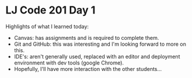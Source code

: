# LJ Code 201 Day 1

Highlights of what I learned today:
- Canvas: has assignments and is required to complete them.
- Git and GitHub: this was interesting and I'm looking forward to more on this.
- IDE's: aren't generally used, replaced with an editor and deployment environment with dev tools (google Chrome).
- Hopefully, I'll have more interaction with the other students...
